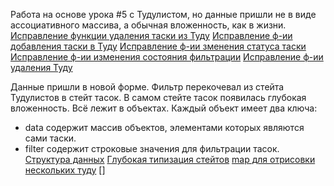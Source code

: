 Работа на основе урока #5 с Тудулистом, но данные пришли не в виде ассоциативного массива, а обычная вложенность, как в жизни.
[Исправление функции удаления таски из Туду](https://youtu.be/GDWavSYuyQE?list=PLbLBXDhswD1e1Nq74G0ntRJerBJKZfmoE&t=2167)
[Исправление ф-ии добавления таски в Туду](https://youtu.be/GDWavSYuyQE?list=PLbLBXDhswD1e1Nq74G0ntRJerBJKZfmoE)
[Исправление ф-ии зменения статуса таски](https://youtu.be/GDWavSYuyQE?list=PLbLBXDhswD1e1Nq74G0ntRJerBJKZfmoE&t=4492)
[Исправление ф-ии изменения состояния фильтрации](https://youtu.be/GDWavSYuyQE?list=PLbLBXDhswD1e1Nq74G0ntRJerBJKZfmoE&t=4733)
[Исправление ф-ии удаления Туду](https://youtu.be/GDWavSYuyQE?list=PLbLBXDhswD1e1Nq74G0ntRJerBJKZfmoE&t=4927)

Данные пришли  в новой форме. Фильтр перекочевал из стейта Тудулистов в стейт тасок. 
В самом стейте тасок появилась глубокая вложенность. Всё лежит в объектах. 
Каждый объект имеет два ключа:
- data содержит массив объектов, элементами которых являются сами таски.
- filter содержит строковые значения для фильтрации тасок.
[Структура данных](https://youtu.be/r0VE4y_sqVg?list=PLbLBXDhswD1e1Nq74G0ntRJerBJKZfmoE&t=224)
[Глубокая типизация стейтов](https://youtu.be/r0VE4y_sqVg?list=PLbLBXDhswD1e1Nq74G0ntRJerBJKZfmoE&t=589)
[map для отрисовки нескольких туду](https://youtu.be/r0VE4y_sqVg?list=PLbLBXDhswD1e1Nq74G0ntRJerBJKZfmoE&t=1082)
[]